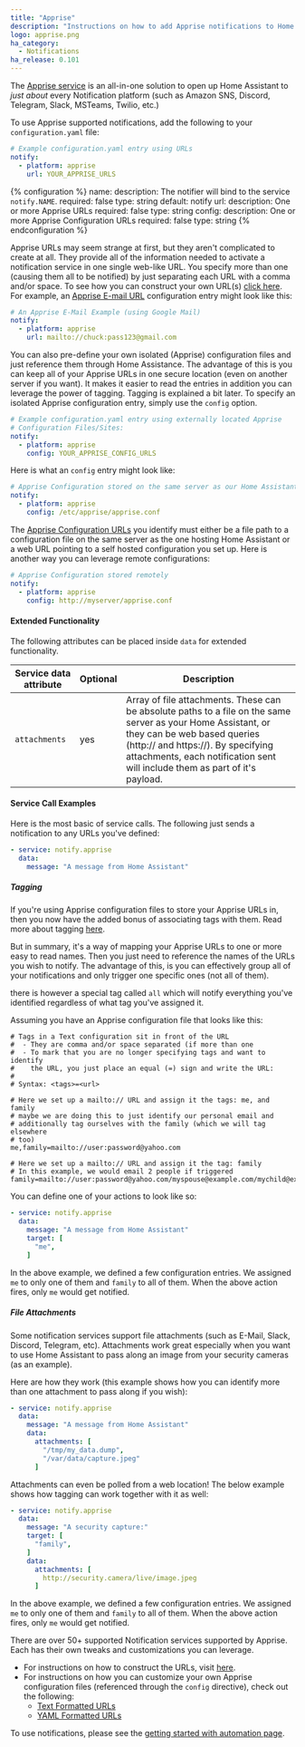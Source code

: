 ```yaml
---
title: "Apprise"
description: "Instructions on how to add Apprise notifications to Home Assistant."
logo: apprise.png
ha_category:
  - Notifications
ha_release: 0.101
---
```


The [Apprise service](https://github.com/caronc/apprise/) is an all-in-one solution to open up Home Assistant to _just about_ every Notification platform (such as Amazon SNS, Discord, Telegram, Slack, MSTeams, Twilio, etc.)

To use Apprise supported notifications, add the following to your `configuration.yaml` file:

```yaml
# Example configuration.yaml entry using URLs
notify:
  - platform: apprise
    url: YOUR_APPRISE_URLS
```

{% configuration %}
name:
  description: The notifier will bind to the service `notify.NAME`.
  required: false
  type: string
  default: notify
url:
  description: One or more Apprise URLs
  required: false
  type: string
config:
  description: One or more Apprise Configuration URLs
  required: false
  type: string
{% endconfiguration %}

Apprise URLs may seem strange at first, but they aren't complicated to create at all. They provide all of the information needed to activate a notification service in one single web-like URL. You specify more than one (causing them all to be notified) by just separating each URL with a comma and/or space.  To see how you can construct your own URL(s) [click here](https://github.com/caronc/apprise/wiki). For example, an [Apprise E-mail URL](https://github.com/caronc/apprise/wiki/Notify_email) configuration entry might look like this:

```yaml
# An Apprise E-Mail Example (using Google Mail)
notify:
  - platform: apprise
    url: mailto://chuck:pass123@gmail.com
```

You can also pre-define your own isolated (Apprise) configuration files and just reference them through Home Assistance.  The advantage of this is you can keep all of your Apprise URLs in one secure location (even on another server if you want).  It makes it easier to read the entries in addition you can leverage the power of tagging. Tagging is explained a bit later. To specify an isolated Apprise configuration entry, simply use the `config` option.

```yaml
# Example configuration.yaml entry using externally located Apprise
# Configuration Files/Sites:
notify:
  - platform: apprise
    config: YOUR_APPRISE_CONFIG_URLS
```

Here is what an `config` entry might look like:
```yaml
# Apprise Configuration stored on the same server as our Home Assistant
notify:
  - platform: apprise
    config: /etc/apprise/apprise.conf
```

The [Apprise Configuration URLs](https://github.com/caronc/apprise/wiki/config) you identify must either be a file path to a configuration file on the same server as the one hosting Home Assistant or a web URL pointing to a self hosted configuration you set up. Here is another way you can leverage remote configurations:
```yaml
# Apprise Configuration stored remotely
notify:
  - platform: apprise
    config: http://myserver/apprise.conf
```

#### Extended Functionality

The following attributes can be placed inside `data` for extended functionality.

| Service data attribute | Optional | Description |
| ---------------------- | -------- | ----------- |
| `attachments`          |      yes | Array of file attachments.  These can be absolute paths to a file on the same server as your Home Assistant, or they can be web based queries (http:// and https://).  By specifying attachments, each notification sent will include them as part of it's payload.

#### Service Call Examples

Here is the most basic of service calls.  The following just sends a notification to any URLs you've defined:
```yaml
- service: notify.apprise
  data:
    message: "A message from Home Assistant"
```

##### Tagging
If you're using Apprise configuration files to store your Apprise URLs in, then you now have the added bonus of associating tags with them. Read more about tagging [here](https://github.com/caronc/apprise/wiki/CLI_Usage#label-leverage-tagging).

But in summary, it's a way of mapping your Apprise URLs to one or more easy to read names.  Then you just need to reference the names of the URLs you wish to notify.  The advantage of this, is you can effectively group all of your notifications and only trigger one specific ones (not all of them).

there is however a special tag called `all` which will notify everything you've identified regardless of what tag you've assigned it.

Assuming you have an Apprise configuration file that looks like this:

```
# Tags in a Text configuration sit in front of the URL
#  - They are comma and/or space separated (if more than one
#  - To mark that you are no longer specifying tags and want to identify
#    the URL, you just place an equal (=) sign and write the URL:
#
# Syntax: <tags>=<url>

# Here we set up a mailto:// URL and assign it the tags: me, and family
# maybe we are doing this to just identify our personal email and
# additionally tag ourselves with the family (which we will tag elsewhere
# too)
me,family=mailto://user:password@yahoo.com

# Here we set up a mailto:// URL and assign it the tag: family
# In this example, we would email 2 people if triggered
family=mailto://user:password@yahoo.com/myspouse@example.com/mychild@example.com
```

You can define one of your actions to look like so:
```yaml
- service: notify.apprise
  data:
    message: "A message from Home Assistant"
    target: [
      "me",
    ]
```

In the above example, we defined a few configuration entries.  We assigned `me` to only one of them and `family` to all of them. When the above action fires, only `me` would get notified.

##### File Attachments
Some notification services support file attachments (such as E-Mail, Slack, Discord, Telegram, etc). Attachments work great especially when you want to use Home Assistant to pass along an image from your security cameras (as an example).

Here are how they work (this example shows how you can identify more than one attachment to pass along if you wish):
```yaml
- service: notify.apprise
  data:
    message: "A message from Home Assistant"
    data:
      attachments: [
        "/tmp/my_data.dump",
        "/var/data/capture.jpeg"
      ]
```

Attachments can even be polled from a web location! The below example shows how tagging can work together with it as well:
```yaml
- service: notify.apprise
  data:
    message: "A security capture:"
    target: [
      "family",
    ]
    data:
      attachments: [
        http://security.camera/live/image.jpeg
      ]
```

In the above example, we defined a few configuration entries.  We assigned `me` to only one of them and `family` to all of them. When the above action fires, only `me` would get notified.

<div class='note'>

There are over 50+ supported Notification services supported by Apprise. Each has their own tweaks and customizations you can leverage.

- For instructions on how to construct the URLs, visit [here](https://github.com/caronc/apprise/wiki#notification-services).
- For instructions on how you can customize your own Apprise configuration files (referenced through the `config` directive), check out the following:
   - [Text Formatted URLs](https://github.com/caronc/apprise/wiki/config_text)
   - [YAML Formatted URLs](https://github.com/caronc/apprise/wiki/config_yaml)

</div>

To use notifications, please see the [getting started with automation page](/getting-started/automation/).
